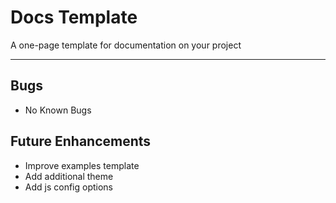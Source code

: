 ﻿# Docs Template  
A one-page template for documentation on your project

---

## Bugs
- No Known Bugs

## Future Enhancements
- Improve examples template
- Add additional theme
- Add js config options